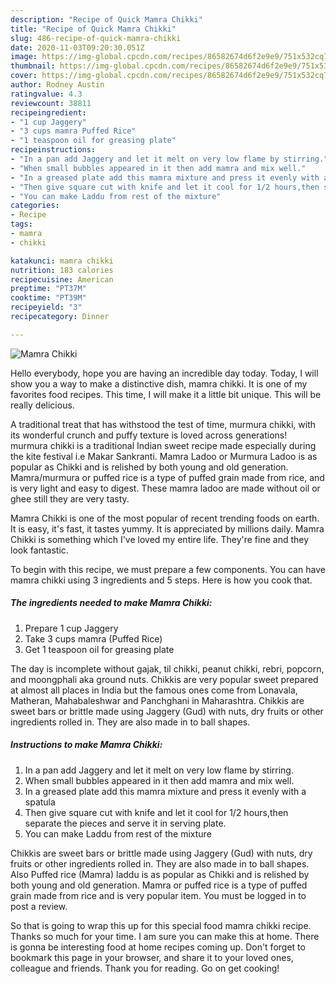 ```yaml
---
description: "Recipe of Quick Mamra Chikki"
title: "Recipe of Quick Mamra Chikki"
slug: 486-recipe-of-quick-mamra-chikki
date: 2020-11-03T09:20:30.051Z
image: https://img-global.cpcdn.com/recipes/86582674d6f2e9e9/751x532cq70/mamra-chikki-recipe-main-photo.jpg
thumbnail: https://img-global.cpcdn.com/recipes/86582674d6f2e9e9/751x532cq70/mamra-chikki-recipe-main-photo.jpg
cover: https://img-global.cpcdn.com/recipes/86582674d6f2e9e9/751x532cq70/mamra-chikki-recipe-main-photo.jpg
author: Rodney Austin
ratingvalue: 4.3
reviewcount: 38811
recipeingredient:
- "1 cup Jaggery"
- "3 cups mamra Puffed Rice"
- "1 teaspoon oil for greasing plate"
recipeinstructions:
- "In a pan add Jaggery and let it melt on very low flame by stirring."
- "When small bubbles appeared in it then add mamra and mix well."
- "In a greased plate add this mamra mixture and press it evenly with a spatula"
- "Then give square cut with knife and let it cool for 1/2 hours,then separate the pieces and serve it in serving plate."
- "You can make Laddu from rest of the mixture"
categories:
- Recipe
tags:
- mamra
- chikki

katakunci: mamra chikki 
nutrition: 183 calories
recipecuisine: American
preptime: "PT37M"
cooktime: "PT39M"
recipeyield: "3"
recipecategory: Dinner

---
```



![Mamra Chikki](https://img-global.cpcdn.com/recipes/86582674d6f2e9e9/751x532cq70/mamra-chikki-recipe-main-photo.jpg)

Hello everybody, hope you are having an incredible day today. Today, I will show you a way to make a distinctive dish, mamra chikki. It is one of my favorites food recipes. This time, I will make it a little bit unique. This will be really delicious.

A traditional treat that has withstood the test of time, murmura chikki, with its wonderful crunch and puffy texture is loved across generations! murmura chikki is a traditional Indian sweet recipe made especially during the kite festival i.e Makar Sankranti. Mamra Ladoo or Murmura Ladoo is as popular as Chikki and is relished by both young and old generation. Mamra/murmura or puffed rice is a type of puffed grain made from rice, and is very light and easy to digest. These mamra ladoo are made without oil or ghee still they are very tasty.

Mamra Chikki is one of the most popular of recent trending foods on earth. It is easy, it's fast, it tastes yummy. It is appreciated by millions daily. Mamra Chikki is something which I've loved my entire life. They're fine and they look fantastic.


To begin with this recipe, we must prepare a few components. You can have mamra chikki using 3 ingredients and 5 steps. Here is how you cook that.

<!--inarticleads1-->

##### The ingredients needed to make Mamra Chikki:

1. Prepare 1 cup Jaggery
1. Take 3 cups mamra (Puffed Rice)
1. Get 1 teaspoon oil for greasing plate


The day is incomplete without gajak, til chikki, peanut chikki, rebri, popcorn, and moongphali aka ground nuts. Chikkis are very popular sweet prepared at almost all places in India but the famous ones come from Lonavala, Matheran, Mahabaleshwar and Panchghani in Maharashtra. Chikkis are sweet bars or brittle made using Jaggery (Gud) with nuts, dry fruits or other ingredients rolled in. They are also made in to ball shapes. 

<!--inarticleads2-->

##### Instructions to make Mamra Chikki:

1. In a pan add Jaggery and let it melt on very low flame by stirring.
1. When small bubbles appeared in it then add mamra and mix well.
1. In a greased plate add this mamra mixture and press it evenly with a spatula
1. Then give square cut with knife and let it cool for 1/2 hours,then separate the pieces and serve it in serving plate.
1. You can make Laddu from rest of the mixture


Chikkis are sweet bars or brittle made using Jaggery (Gud) with nuts, dry fruits or other ingredients rolled in. They are also made in to ball shapes. Also Puffed rice (Mamra) laddu is as popular as Chikki and is relished by both young and old generation. Mamra or puffed rice is a type of puffed grain made from rice and is very popular item. You must be logged in to post a review. 

So that is going to wrap this up for this special food mamra chikki recipe. Thanks so much for your time. I am sure you can make this at home. There is gonna be interesting food at home recipes coming up. Don't forget to bookmark this page in your browser, and share it to your loved ones, colleague and friends. Thank you for reading. Go on get cooking!
